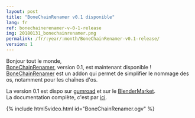 ```yaml
---
layout: post
title: "BoneChainRenamer v0.1 disponible"
lang: fr
ref: bonechainerenamer-v-0-1-release
img: 20180131_bonechainrenamer.png
permalink: /fr/:year/:month/BoneChainRenamer-v0.1-release/
version: 1
---
```


Bonjour tout le monde,  
[BoneChainRenamer][1], version 0.1, est maintenant disponible !  
[BoneChainRenamer][1] est un addon qui permet de simplifier le nommage des os, notamment pour les chaînes d'os.  


La version 0.1 est dispo sur [gumroad][2] et sur le [BlenderMarket][3].  
La documentation complète, c'est par [ici][1].

{% include html5video.html id="BoneChainRenamer.ogv" %}

[1]: {{site.base_url}}/fr/tools/BoneChainRenamer/
[2]: https://gumroad.com/l/bonechainrenamer
[3]: https://blendermarket.com/products/bonechainrenamer
